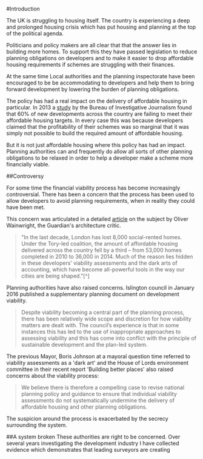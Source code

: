 #Introduction

The UK is struggling to housing itself. The country is experiencing a deep and prolonged housing crisis which has put housing and planning at the top of the political agenda. 

Politicians and policy makers are all clear that that the answer lies in building more homes. To support this they have passed legislation to reduce planning obligations on developers and to make it easier to drop affordable housing requirements if schemes are struggling with their finances.

At the same time Local authorities and the planning inspectorate have been encouraged to be be accommodating to developers and help them to bring forward development by lowering the burden of planning obligations. 

The policy has had a real impact on the delivery of affordable housing in particular. In 2013 a [study](https://www.thebureauinvestigates.com/2013/09/18/thousands-of-affordable-homes-axed/) by the Bureau of Investigative Journalism found that 60% of new developments across the country are failing to meet their affordable housing targets. In every case this was because developers claimed that the profitability of their schemes was so marginal that it was simply not possible to build the required amount of affordable housing.

But it is not just affordable housing where this policy has had an impact. Planning authorities can and frequently do allow all sorts of other planning obligations to be relaxed in order to help a developer make a scheme more financially viable. 

##Controversy

For some time the financial viability process has become increasingly controversial. There has been a concern that the process has been used to allow developers to avoid planning requirements, when in reality they could have been met. 

This concern was articulated in a detailed [article]( https://www.theguardian.com/cities/2015/jun/25/london-developers-viability-planning-affordable-social-housing-regeneration-oliver-wainwright) on the subject by Oliver Wainwright, the Guardian's architecture critic. 

>"In the last decade, London has lost 8,000 social-rented homes. Under the Tory-led coalition, the amount of affordable housing delivered across the country fell by a third – from 53,000 homes completed in 2010 to 36,000 in 2014. Much of the reason lies hidden in these developers’ viability assessments and the dark arts of accounting, which have become all-powerful tools in the way our cities are being shaped."[^]

Planning authorities have also raised concerns. Islington council in January 2016 published a supplementary planning document on development viability. 

>Despite viability becoming a central part of the planning process, there has been relatively wide scope and discretion for how viability matters are dealt with. The council’s experience is that in some instances this has led to the use of inappropriate approaches to assessing viability and this has come into conflict with the principle of sustainable development and the plan-led system. 

The previous Mayor, Boris Johnson at a mayoral question time referred to viability assessments as a 'dark art' and the House of Lords environment committee in their recent report 'Building better places' also raised concerns about the viability process: 

>We believe there is therefore a compelling case to revise national planning policy and guidance to ensure that individual viability assessments do not systematically undermine the delivery of affordable housing and other planning obligations.

The suspicion around the process is exacerbated by the secrecy surrounding the system. 

##A system broken
These authorities are right to be concerned. Over several years investigating the development industry I have collected evidence which demonstrates that leading surveyors are creating 